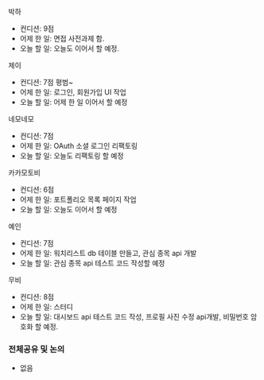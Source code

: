박하
- 컨디션: 9점
- 어제 한 일: 면접 사전과제 함.
- 오늘 할 일: 오늘도 이어서 할 예정.

제이
- 컨디션: 7점 평범~
- 어제 한 일: 로그인, 회원가입 UI 작업
- 오늘 할 일: 어제 한 일 이어서 할 예정

네모네모
- 컨디션: 7점
- 어제 한 일: OAuth 소셜 로그인 리팩토링 
- 오늘 할 일: 오늘도 리팩토링 할 예정

카카모토비
- 컨디션: 6점
- 어제 한 일: 포트폴리오 목록 페이지 작업
- 오늘 할 일: 오늘도 이어서 할 예정

예인
- 컨디션: 7점
- 어제 한 일: 워치리스트 db 테이블 만들고, 관심 종목 api 개발 
- 오늘 할 일: 관심 종목 api 테스트 코드 작성할 예정

무비
- 컨디션: 8점
- 어제 한 일: 스터디 
- 오늘 할 일: 대시보드 api 테스트 코드 작성, 프로필 사진 수정 api개발, 비밀번호 암호화 할 예정.


### 전체공유 및 논의
- 없음
